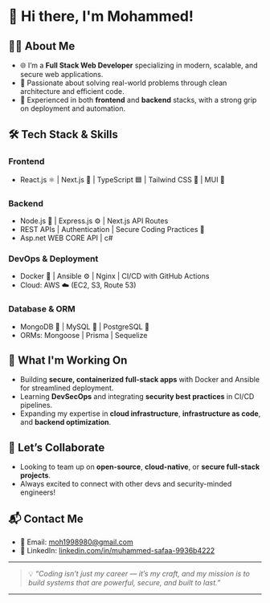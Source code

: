 
# 👋 Hi there, I'm **Mohammed**!

## 👨‍💻 About Me

* 🌐 I’m a **Full Stack Web Developer** specializing in modern, scalable, and secure web applications.
* 🧠 Passionate about solving real-world problems through clean architecture and efficient code.
* 💼 Experienced in both **frontend** and **backend** stacks, with a strong grip on deployment and automation.

## 🛠 Tech Stack & Skills

### **Frontend**

* React.js ⚛️ | Next.js 🔁 | TypeScript 🟦 | Tailwind CSS 🎨 | MUI 🧩

### **Backend**

* Node.js 🚀 | Express.js ⚙️ | Next.js API Routes
* REST APIs | Authentication | Secure Coding Practices 🔐
* Asp.net WEB CORE API | c#

### **DevOps & Deployment**

* Docker 🐳 | Ansible ⚙️ | Nginx | CI/CD with GitHub Actions
* Cloud: AWS ☁️ (EC2, S3, Route 53)

### **Database & ORM**

* MongoDB 🍃 | MySQL 🐬 | PostgreSQL 🐘
* ORMs: Mongoose | Prisma | Sequelize

## 🚀 What I'm Working On

* Building **secure, containerized full-stack apps** with Docker and Ansible for streamlined deployment.
* Learning **DevSecOps** and integrating **security best practices** in CI/CD pipelines.
* Expanding my expertise in **cloud infrastructure**, **infrastructure as code**, and **backend optimization**.

## 🤝 Let’s Collaborate

* Looking to team up on **open-source**, **cloud-native**, or **secure full-stack projects**.
* Always excited to connect with other devs and security-minded engineers!

## 📬 Contact Me

* 📧 Email: [moh1998980@gmail.com](mailto:moh1998980@gmail.com)
* 💼 LinkedIn: [linkedin.com/in/muhammed-safaa-9936b4222](https://www.linkedin.com/in/muhammed-safaa-9936b4222/)

---

> 💡 *“Coding isn’t just my career — it’s my craft, and my mission is to build systems that are powerful, secure, and built to last.”*

---
